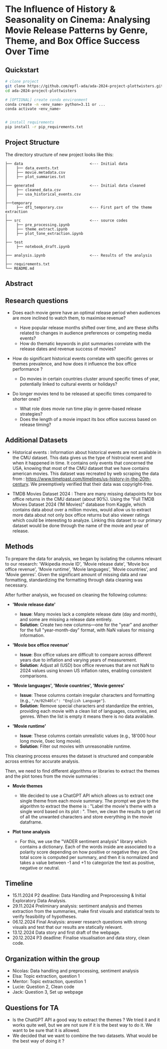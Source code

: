 # The Influence of History & Seasonality on Cinema: Analysing Movie Release Patterns by Genre, Theme, and Box Office Success Over Time

## Quickstart
```bash
# clone project
git clone https://github.com/epfl-ada/ada-2024-project-plottwisters.git
cd ada-2024-project-plottwisters

# [OPTIONAL] create conda environment
conda create -n <env_name> python=3.11 or ...
conda activate <env_name>


# install requirements
pip install -r pip_requirements.txt
```

## Project Structure

The directory structure of new project looks like this:

```
├── data                              <--- Initial data
│    ├── data_events.txt
│    ├── movie.metadata.csv
│    ├── plot_summaries.txt
│
├── generated                         <--- Initial data cleaned
│    ├── cleaned_data.csv
│    ├── usa_historical_events.csv
│
├──temporary
│    ├── df1_temporary.csv            <--- First part of the theme extraction
│
├── src                               <--- source codes
│    ├── pre_processing.ipynb
│    ├── theme_extract.ipynb
│    ├── plot_tone_extraction.ipynb
│
├── test
│    ├── notebook_draft.ipynb
│
├── analysis.ipynb                    <--- Results of the analysis
│
├── requirements.txt
└── README.md
```

## Abstract
## Research questions
- Does each movie genre have an optimal release period when audiences are more inclined to watch them, to maximise revenue?
  - Have popular release months shifted over time, and are these shifts related to changes in audience preferences or competing media events?
  - How do thematic keywords in plot summaries correlate with the release dates and revenue success of movies?

- How do significant historical events correlate with specific genres or themes prevalence, and how does it influence the box office performance ?
  - Do movies in certain countries cluster around specific times of year, potentially linked to cultural events or holidays?

- Do longer movies tend to be released at specific times compared to shorter ones?
  - What role does movie run time play in genre-based release strategies?
  - Does the length of a movie impact its box office success based on release timing?

## Additional Datasets
-  Historical events : Information about historical events are not available in the CMU dataset. This data gives us the type of histrocial event and when it happened in time. It contains only events that concerned the USA, knowing that most of the CMU dataset that we have contains american movies. This dataset was recreated by web scraping the data from : https://www.timetoast.com/timelines/us-history-in-the-20th-century. We preemptively verified that their data was copyright-free.

- TMDB Movies Dataset 2024 : There are many missing datapoints for box office returns in the CMU dataset (about 90%). Using the "Full TMDB Movies Dataset 2024 (1M Movies)" database from Kaggle, which contains data about over a million movies, would allow us to extract more data about not only box office returns but also viewer ratings which could be interesting to analyze. Linking this dataset to our primary dataset would be done through the name of the movie and year of release. 

## Methods 
To prepare the data for analysis, we began by isolating the columns relevant to our research: 'Wikipedia movie ID', 'Movie release date', 'Movie box office revenue', 'Movie runtime', 'Movie languages', 'Movie countries', and 'Movie genres'. Given the significant amount of missing data and raw formatting, standardizing the formatting through data cleaning was necessary. 

After further analysis, we focused on cleaning the following columns:
- **'Movie release date'**
  - **Issue**: Many movies lack a complete release date (day and month), and some are missing a release date entirely.
  - **Solution**: Create two new columns—one for the "year" and another for the full "year-month-day" format, with NaN values for missing information.

- **'Movie box office revenue'**
  - **Issue**: Box office values are difficult to compare across different years due to inflation and varying years of measurement.
  - **Solution**: Adjust all (USD) box office revenues that are not NaN to 2024 values using known US inflation rates, enabling consistent comparisons.

- **'Movie languages', 'Movie countries', 'Movie genres'**
  - **Issue**: These columns contain irregular characters and formatting (e.g., `"/m/02h40lc": "English Language"`).
  - **Solution**: Remove special characters and standardize the entries, providing each movie with a clean list of languages, countries, and genres. When the list is empty it means there is no data available.  

- **'Movie runtime'**
  - **Issue**: These columns contain unrealistic values (e.g., 18'000 hour long movie, 0sec long movie).
  - **Solution**: Filter out movies with unreasonable runtime.

This cleaning process ensures the dataset is structured and comparable across entries for accurate analysis.

Then, we need to find different algorithms or libraries to extract the themes and the plot tones from the movie summaries :

- **Movie themes**
  - We decided to use a ChatGPT API which allows us to extract one single theme from each movie summary. The prompt we give to the algorithm to extract the theme is : "Label the movie's theme with a single word based on its plot : ". Then, we clean the results to get rid of all the unwanted characters and store everything in the movie dataframe.

- **Plot tone analysis**
  - For this, we use the "VADER sentiment analysis" library which contains a dictionary. Each of the words inside are associated to a polarity score depending on how positive or negative they are. One total score is computed per summary, and then it is normalized and takes a value between -1 and +1 to categorize the text as positive, negative or neutral.

## Timeline
- 15.11.2024 P2 deadline: Data Handling and Preprocessing & Initial Exploratory Data Analysis.
- 29.11.2024 Preliminary analysis: sentiment analysis and themes extraction from the summaries, make first visuals and statistical tests to verify feasibility of hypotheses.
- 06.12.2024 Final Analysis: answer research questions with strong visuals and test that our results are statically relevant.
- 13.12.2024 Data story and first draft of the webpage.
- 20.12.2024 P3 deadline: Finalise visualisation and data story, clean code.

## Organization within the group
- Nicolas: Data handling and preprocessing, sentiment analysis 
- Elsa: Topic extraction, question 1
- Mentor: Topic extraction, question 1
- Lucie: Question 2, Clean code 
- Jack: Question 3, Set up webpage

## Questions for TA
- Is the ChatGPT API a good way to extract the themes ? We tried it and it works quite well, but we are not sure if it is the best way to do it. We want to be sure that it is allowed.
- We decided that we want to combine the two datasets. What would be the best way of doing it ?

